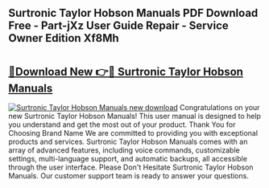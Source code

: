 ## Surtronic Taylor Hobson Manuals PDF Download Free - Part-jXz User Guide Repair - Service Owner Edition Xf8Mh

# <h2><a href="http://bc60074.oget.top/?id=Surtronic+Taylor+Hobson+Manuals">🔗Download New 👉🔴 Surtronic Taylor Hobson Manuals</a></h2>

[![Surtronic Taylor Hobson Manuals new download](https://i.imgur.com/5g1atiW.png)](http://bc60074.oget.top/?id=Surtronic+Taylor+Hobson+Manuals)
Congratulations on your new Surtronic Taylor Hobson Manuals! This user manual is designed to help you understand and get the most out of your product. Thank You for Choosing Brand Name We are committed to providing you with exceptional products and services. Surtronic Taylor Hobson Manuals comes with an array of advanced features, including voice commands, customizable settings, multi-language support, and automatic backups, all accessible through the user interface. Please Don't Hesitate Surtronic Taylor Hobson Manuals. Our customer support team is ready to answer your questions.
